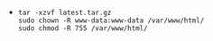 - ```
  tar -xzvf latest.tar.gz
  sudo chown -R www-data:www-data /var/www/html/
  sudo chmod -R 755 /var/www/html/
  ```